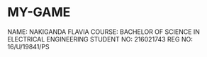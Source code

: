 # MY-GAME
NAME:       NAKIGANDA FLAVIA
COURSE:     BACHELOR OF SCIENCE IN ELECTRICAL ENGINEERING
STUDENT NO: 216021743
REG NO:     16/U/19841/PS
